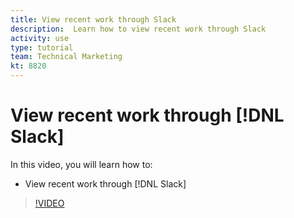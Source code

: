 ```yaml
---
title: View recent work through Slack
description:  Learn how to view recent work through Slack
activity: use
type: tutorial
team: Technical Marketing
kt: 8820
---
```

# View recent work through [!DNL Slack]

In this video, you will learn how to:

* View recent work through [!DNL Slack]

>[!VIDEO](https://video.tv.adobe.com/v/335120/?quality=12)
